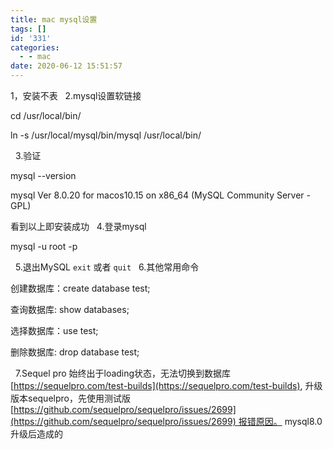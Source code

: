 ```yaml
---
title: mac mysql设置
tags: []
id: '331'
categories:
  - - mac
date: 2020-06-12 15:51:57
---
```


1，安装不表   2.mysql设置软链接

cd /usr/local/bin/

ln -s /usr/local/mysql/bin/mysql /usr/local/bin/

  3.验证

mysql --version

mysql  Ver 8.0.20 for macos10.15 on x86\_64 (MySQL Community Server - GPL)

看到以上即安装成功   4.登录mysql

mysql -u root -p

  5.退出MySQL `exit` 或者 `quit`   6.其他常用命令

创建数据库：create database test;

查询数据库:  show databases;

选择数据库：use test;

删除数据库:  drop database test;

  7.Sequel pro 始终出于loading状态，无法切换到数据库 [https://sequelpro.com/test-builds](https://sequelpro.com/test-builds), 升级版本sequelpro，先使用测试版 [https://github.com/sequelpro/sequelpro/issues/2699](https://github.com/sequelpro/sequelpro/issues/2699) 报错原因。 mysql8.0升级后造成的